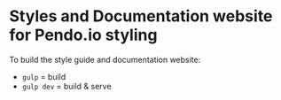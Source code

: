 # Styles and Documentation website for Pendo.io styling

To build the style guide and documentation website:

- `gulp` = build
- `gulp dev` = build & serve
